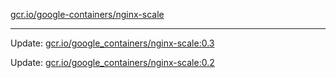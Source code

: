 [gcr.io/google-containers/nginx-scale](https://hub.docker.com/r/cruse/nginx-scale/tags/) 

----
Update: [gcr.io/google_containers/nginx-scale:0.3](https://hub.docker.com/r/cruse/nginx-scale/tags/)

Update: [gcr.io/google_containers/nginx-scale:0.2](https://hub.docker.com/r/cruse/nginx-scale/tags/)

